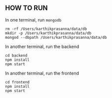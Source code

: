 ## HOW TO RUN

In one terminal, run `mongodb`

```less
rm -rf /Users/karthikprasanna/data/db
mkdir -p /Users/karthikprasanna/data/db
mongod --dbpath /Users/karthikprasanna/data/db
```

In another terminal, run the backend

```less
cd backend
npm install
npm start
```

In another terminal, run the frontend

```less
cd frontend
npm install
npm start
```
